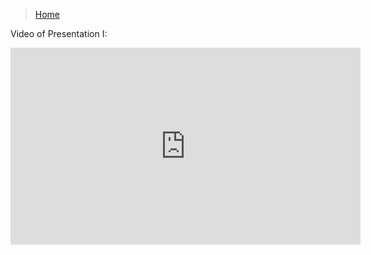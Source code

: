 >[Home](index.md)

Video of Presentation I:  
<iframe src="https://www.youtube.com/embed/D_n3uTgDdgw{{ include.id }}" 
    width="560" 
    height="315"
    frameborder="0" 
    allowfullscreen>
</iframe>
